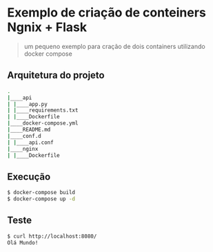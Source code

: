 # Exemplo de criação de conteiners Ngnix + Flask
> um pequeno exemplo para cração de dois containers utilizando docker compose

## Arquitetura do projeto

```bash
.
|____api
| |____app.py
| |____requirements.txt
| |____Dockerfile
|____docker-compose.yml
|____README.md
|____conf.d
| |____api.conf
|____nginx
| |____Dockerfile

```  
## Execução

```bash
$ docker-compose build
$ docker-compose up -d
```  
## Teste  

```bash
$ curl http://localhost:8080/
Olá Mundo!
```  

